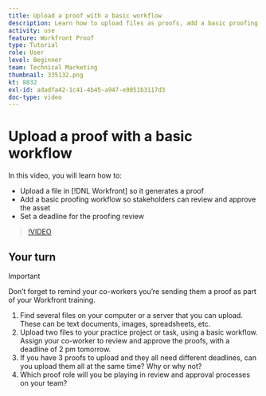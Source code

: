 ```yaml
---
title: Upload a proof with a basic workflow
description: Learn how to upload files as proofs, add a basic proofing workflow for stakeholder review and approval, and set deadlines for proofing review in [!DNL Workfront].
activity: use
feature: Workfront Proof
type: Tutorial
role: User
level: Beginner
team: Technical Marketing
thumbnail: 335132.png
kt: 8832
exl-id: adadfa42-1c41-4b45-a947-e0851b3117d3
doc-type: video
---
```

# Upload a proof with a basic workflow

In this video, you will learn how to:

* Upload a file in [!DNL Workfront] so it generates a proof
* Add a basic proofing workflow so stakeholders can review and approve the asset
* Set a deadline for the proofing review

>[!VIDEO](https://video.tv.adobe.com/v/335132/?quality=12)

## Your turn

>[!IMPORTANT]
>
>Don’t forget to remind your co-workers you’re sending them a proof as part of your Workfront training.


1. Find several files on your computer or a server that you can upload. These can be text documents, images, spreadsheets, etc.
1. Upload two files to your practice project or task, using a basic workflow. Assign your co-worker to review and approve the proofs, with a deadline of 2 pm tomorrow.
1. If you have 3 proofs to upload and they all need different deadlines, can you upload them all at the same time? Why or why not?
1. Which proof role will you be playing in review and approval processes on your team?

<!--
## Learn more
* Supported proofing file types
* Configure a proof
-->

<!--
## Guides
* Plan a basic workflow worksheet
* Upload proofs in Workfront
-->
